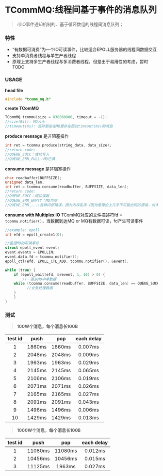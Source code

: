 # TCommMQ:线程间基于事件的消息队列

> 带IO事件通知机制的、基于循环数组的线程间消息队列；
> 

### 特性
- “有数据可消费”为一个IO可读事件，比较适合EPOLL服务器的线程间数据交互
- 支持单消费者线程与单生产者线程
- 原理上支持多生产者线程与多消费者线程，但是出于易用性的考虑，暂时TODO

### USAGE

**head file**
```cpp
#include "tcomm_mq.h"
```

**create TComMQ**
```cpp
TCommMQ tcommu(size = 838860800, timeout = -1);
//size(Bit): MQ大小
//timeout(ms): 丢弃那些在MQ里存在超过timeout(ms)的消息
```

**produce message**
是非阻塞操作
```cpp
int ret = tcommu.produce(string_data, data_size);
//return code:
//QUEUE_SUCC：成功写入
//QUEUE_ERR_FULL：MQ已满
```

**consume message**
是非阻塞操作
```cpp
char readbuffer[BUFFSIZE];
unsigned data_len;
int ret = tcommu.consume(readbuffer, BUFFSIZE, data_len);
//return code:
//QUEUE_SUCC：成功读取
//QUEUE_ERR_EMPTY：MQ为空
//QUEUE_ERR_...:各种内部错误，因为内存乱序（因为是理论上几乎不可能出现的错误，尚未想好对应的处理办法）
```

**consume with Multiplex IO**
TComMQ对应的文件描述符fd =` tcommu.notifier()`，当数据到达MQ or MQ有数据可读，fd产生可读事件

```cpp
//example: epoll
int efd = epoll_create1(0);

//监控MQ的可读事件
struct epoll_event event;
event.events = EPOLLIN;
event.data.fd = tcommu.notifier();
epoll_ctl(efd, EPOLL_CTL_ADD, tcommu.notifier(), &event);

while (true) {
    if (epoll_wait(efd, &revent, 1, 10) > 0) {
        //一直从MQ中拿数据
	while (tcommu.consume(readbuffer, BUFFSIZE, data_len) == QUEUE_SUCC) {
          //业务处理数据
	}
    }
}
```

### 测试

> **100W个消息，每个消息长100B**

| test id | push | pop | each delay |
| :-----: |:-----:|:-----:|:-----:|
|1|1860ms|1860ms|0.007ms|
|2|2048ms|2048ms|0.009ms|
|3|1963ms|1963ms|0.029ms|
|4|2145ms|2145ms|0.065ms|
|5|2106ms|2106ms|0.019ms|
|6|2071ms|2071ms|0.026ms|
|7|2165ms|2165ms|0.027ms|
|8|2091ms|2091ms|0.043ms|
|9|1496ms|1496ms|0.006ms|
|10|1429ms|1429ms|0.013ms|

> **1000W个消息，每个消息长100B**

| test id | push | pop | each delay |
| :-----: |:-----:|:-----:|:-----:|
|1|11080ms|11080ms|0.012ms|
|2|10456ms|10456ms|0.015ms|
|3|11125ms|1963ms|0.027ms|

